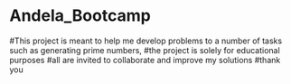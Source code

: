 # Andela_Bootcamp
#This project is meant to help me develop problems to  a number of tasks such as generating prime numbers,
#the project is solely for educational purposes
#all are invited to collaborate and improve my solutions
#thank you
